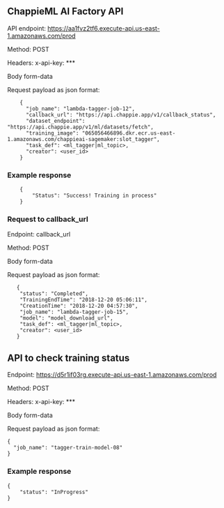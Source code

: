 ## ChappieML AI Factory API

API endpoint: https://aa1fvz2tf6.execute-api.us-east-1.amazonaws.com/prod

Method: POST

Headers: x-api-key: ***

Body form-data

Request payload as json format:

        {
          "job_name": "lambda-tagger-job-12",
          "callback_url": "https://api.chappie.app/v1/callback_status",
          "dataset_endpoint": "https://api.chappie.app/v1/ml/datasets/fetch",
          "training_image": "065056466896.dkr.ecr.us-east-1.amazonaws.com/chappieai-sagemaker:slot_tagger",
          "task_def": <ml_tagger|ml_topic>,
          "creator": <user_id>
        }
        
### Example response

        {
            "Status": "Success! Training in process"
        }
        
 ### Request to callback_url
 
 Endpoint: callback_url
 
 Method: POST
 
 Body form-data
 
 Request payload as json format:
 
       {
        "status": "Completed",
        "TrainingEndTime": "2018-12-20 05:06:11", 
        "CreationTime": "2018-12-20 04:57:30", 
        "job_name": "lambda-tagger-job-15",
        "model": "model_download_url",
        "task_def": <ml_tagger|ml_topic>,
        "creator": <user_id>
       }


## API to check training status

Endpoint: https://d5r1if03rg.execute-api.us-east-1.amazonaws.com/prod

Method: POST

Headers: x-api-key: ***

Body form-data

Request payload as json format:
```
{
  "job_name": "tagger-train-model-08"
}
```

### Example response
```
{
    "status": "InProgress"
}
```
